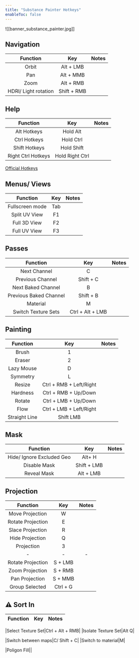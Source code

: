 ```yaml
---
title: "Substance Painter Hotkeys"
enableToc: false
---
```

![[banner_substance_painter.jpg]]
<style> code { color: #99E83F; background: #1E3101; } </style>

## Navigation
|Function|Key|Notes
|:-:|:-:|:-:
|Orbit|Alt + LMB|
|Pan|Alt + MMB|
|Zoom|Alt + RMB|
|HDRI/ Light rotation |Shift + RMB|

## Help
|Function|Key|Notes
|:-:|:-:|:-:
|Alt Hotkeys|Hold Alt| 
|Ctrl Hotkeys|Hold Ctrl|
|Shift Hotkeys|Hold Shift|
|Right Ctrl Hotkeys|Hold Right Ctrl|

[Official Hotkeys](https://substance3d.adobe.com/documentation/spdoc/shortcuts-172818917.html)

## Menus/ Views
|Function|Key|Notes
|:-:|:-:|:-:
|Fullscreen mode|Tab|
|Split UV View|F1|
|Full 3D View|F2|
|Full UV View|F3|

## Passes
|Function|Key|Notes
|:-:|:-:|:-:
|Next Channel| C
|Previous Channel| Shift + C
|Next Baked Channel| B
|Previous Baked Channel| Shift + B
|Material| M
|Switch Texture Sets|Ctrl + Alt + LMB

## Painting
|Function|Key|Notes
|:-:|:-:|:-:
|Brush|1|
|Eraser|2|
|Lazy Mouse|D|
|Symmetry|L|
|Resize|Ctrl + RMB + Left/Right|
|Hardness|Ctrl + RMB + Up/Down|
|Rotate|Ctrl + LMB + Up/Down|
|Flow|Ctrl + LMB + Left/Right|
|Straight Line|Shift LMB|

## Mask
|Function|Key|Notes
|:-:|:-:|:-:
|Hide/ Ignore Excluded Geo|Alt+ H|
|Disable Mask|Shift + LMB|
|Reveal Mask|Alt + LMB|

## Projection
|Function|Key|Notes
|:-:|:-:|:-:
|Move Projection|W|
|Rotate Projection|E|
|Slace Projection|R|
|Hide Projection|Q|
|Projection|3|
|-|-|-
|Rotate Projection|S + LMB|
|Zoom Projection|S + RMB|
|Pan Projection|S + MMB|
|Group Selected|Ctrl + G|

## ⚠ Sort In
|Function|Key|Notes
|:-:|:-:|:-:



|Select Texture Set|Ctrl + Alt + RMB|
|Isolate Texture Set|Alt Q|

|Switch between maps|C/ Shift + C|
|Switch to material|M|

|Poligon Fill||

